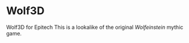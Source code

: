 # Wolf3D
Wolf3D for Epitech <return>
This is a lookalike of the original *Wolfeinstein* mythic game.

